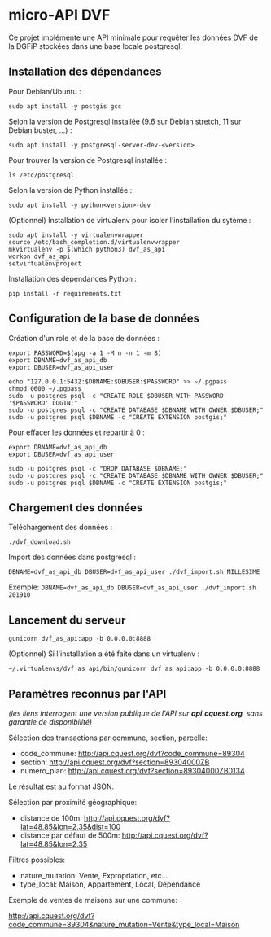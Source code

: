 # micro-API DVF

Ce projet implémente une API minimale pour requêter les données DVF de la DGFiP stockées dans une base locale postgresql.

## Installation des dépendances

Pour Debian/Ubuntu :

`sudo apt install -y postgis gcc`

Selon la version de Postgresql installée (9.6 sur Debian stretch, 11 sur Debian buster, ...) :

`sudo apt install -y postgresql-server-dev-<version>`

Pour trouver la version de Postgresql installée :

`ls /etc/postgresql`

Selon la version de Python installée :

`sudo apt install -y python<version>-dev`

(Optionnel) Installation de virtualenv pour isoler l'installation du sytème :

```
sudo apt install -y virtualenvwrapper
source /etc/bash_completion.d/virtualenvwrapper
mkvirtualenv -p $(which python3) dvf_as_api
workon dvf_as_api
setvirtualenvproject
```

Installation des dépendances Python :

`pip install -r requirements.txt`

## Configuration de la base de données

Création d'un role et de la base de données :

```
export PASSWORD=$(apg -a 1 -M n -n 1 -m 8)
export DBNAME=dvf_as_api_db
export DBUSER=dvf_as_api_user

echo "127.0.0.1:5432:$DBNAME:$DBUSER:$PASSWORD" >> ~/.pgpass
chmod 0600 ~/.pgpass
sudo -u postgres psql -c "CREATE ROLE $DBUSER WITH PASSWORD '$PASSWORD' LOGIN;"
sudo -u postgres psql -c "CREATE DATABASE $DBNAME WITH OWNER $DBUSER;"
sudo -u postgres psql $DBNAME -c "CREATE EXTENSION postgis;"
```
Pour effacer les données et repartir à 0 :

```
export DBNAME=dvf_as_api_db
export DBUSER=dvf_as_api_user

sudo -u postgres psql -c "DROP DATABASE $DBNAME;"
sudo -u postgres psql -c "CREATE DATABASE $DBNAME WITH OWNER $DBUSER;"
sudo -u postgres psql $DBNAME -c "CREATE EXTENSION postgis;"
```

## Chargement des données

Téléchargement des données :

`./dvf_download.sh`

Import des données dans postgresql :

`DBNAME=dvf_as_api_db DBUSER=dvf_as_api_user ./dvf_import.sh MILLESIME`

Exemple:  `DBNAME=dvf_as_api_db DBUSER=dvf_as_api_user ./dvf_import.sh 201910`

## Lancement du serveur

`gunicorn dvf_as_api:app -b 0.0.0.0:8888`

(Optionnel) Si l'installation a été faite dans un virtualenv :

`~/.virtualenvs/dvf_as_api/bin/gunicorn dvf_as_api:app -b 0.0.0.0:8888`

## Paramètres reconnus par l'API

*(les liens interrogent une version publique de l'API sur **api.cquest.org**, sans garantie de disponibilité)*

Sélection des transactions par commune, section, parcelle:
- code_commune: http://api.cquest.org/dvf?code_commune=89304
- section: http://api.cquest.org/dvf?section=89304000ZB
- numero_plan: http://api.cquest.org/dvf?section=89304000ZB0134

Le résultat est au format JSON.

Sélection par proximité géographique:
- distance de 100m: http://api.cquest.org/dvf?lat=48.85&lon=2.35&dist=100
- distance par défaut de 500m: http://api.cquest.org/dvf?lat=48.85&lon=2.35

Filtres possibles:
- nature_mutation: Vente, Expropriation, etc...
- type_local: Maison, Appartement, Local, Dépendance

Exemple de ventes de maisons sur une commune:

http://api.cquest.org/dvf?code_commune=89304&nature_mutation=Vente&type_local=Maison

